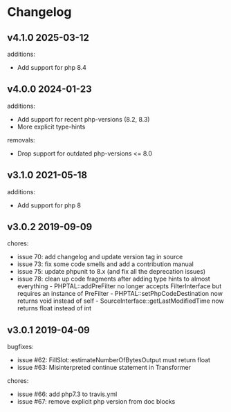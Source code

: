 # Changelog

v4.1.0 2025-03-12
-------
additions:
 * Add support for php 8.4

v4.0.0 2024-01-23
-------
additions:
 * Add support for recent php-versions (8.2, 8.3)
 * More explicit type-hints

removals:
 * Drop support for outdated php-versions <= 8.0

v3.1.0 2021-05-18
-------
additions:
 * Add support for php 8

v3.0.2 2019-09-09
-------
chores:
 * issue 70: add changelog and update version tag in source
 * issue 73: fix some code smells and add a contribution manual
 * issue 75: update phpunit to 8.x (and fix all the deprecation issues)
 * issue 78: clean up code fragments after adding type hints to almost everything
             - PHPTAL::addPreFilter no longer accepts FilterInterface but requires an instance of PreFilter
             - PHPTAL::setPhpCodeDestination now returns void instead of self
             - SourceInterface::getLastModifiedTime now returns float instead of int

v3.0.1 2019-04-09
-------
bugfixes:
 * issue #62: FillSlot::estimateNumberOfBytesOutput must return float
 * issue #63: Misinterpreted continue statement in Transformer

chores:
 * issue #66: add php7.3 to travis.yml
 * issue #67: remove explicit php version from doc blocks
